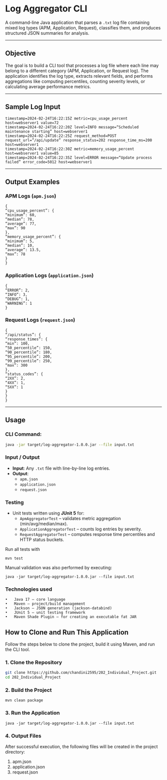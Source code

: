 # Log Aggregator CLI

A command-line Java application that parses a `.txt` log file containing mixed log types (APM, Application, Request), classifies them, and produces structured JSON summaries for analysis.

---

## Objective

The goal is to build a CLI tool that processes a log file where each line may belong to a different category (APM, Application, or Request log). The application identifies the log type, extracts relevant fields, and performs aggregations like computing percentiles, counting severity levels, or calculating average performance metrics.

---

## Sample Log Input

```
timestamp=2024-02-24T16:22:15Z metric=cpu_usage_percent host=webserver1 value=72
timestamp=2024-02-24T16:22:20Z level=INFO message=“Scheduled maintenance starting” host=webserver1
timestamp=2024-02-24T16:22:25Z request_method=POST request_url=”/api/update” response_status=202 response_time_ms=200 host=webserver1
timestamp=2024-02-24T16:22:30Z metric=memory_usage_percent host=webserver1 value=85
timestamp=2024-02-24T16:22:35Z level=ERROR message=“Update process failed” error_code=5012 host=webserver1
```

---

##  Output Examples

### APM Logs (`apm.json`)

```
{
“cpu_usage_percent”: {
“minimum”: 60,
“median”: 78,
“average”: 77,
“max”: 90
},
“memory_usage_percent”: {
“minimum”: 5,
“median”: 10,
“average”: 13.5,
“max”: 78
}
}
```

###  Application Logs (`application.json`)

```
{
“ERROR”: 2,
“INFO”: 3,
“DEBUG”: 1,
“WARNING”: 1
}
```

### Request Logs (`request.json`)

```
{
“/api/status”: {
“response_times”: {
“min”: 100,
“50_percentile”: 150,
“90_percentile”: 180,
“95_percentile”: 200,
“99_percentile”: 250,
“max”: 300
},
“status_codes”: {
“2XX”: 2,
“4XX”: 1,
“5XX”: 1
}
}
}
```

---

## Usage

### CLI Command:
```bash
java -jar target/log-aggregator-1.0.0.jar --file input.txt
```

###  Input /  Output

- **Input**: Any `.txt` file with line-by-line log entries.
- **Output**:
  - `apm.json`
  - `application.json`
  - `request.json`
    
### Testing

- Unit tests written using **JUnit 5** for:
  - `ApmAggregatorTest` – validates metric aggregation (min/avg/median/max).
  - `ApplicationAggregatorTest` – counts log entries by severity.
  - `RequestAggregatorTest` – computes response time percentiles and HTTP status buckets.
 
Run all tests with 
```
mvn test
```

Manual validation was also performed by executing:
```
java -jar target/log-aggregator-1.0.0.jar --file input.txt
```

### Technologies used

	•	Java 17 – core language
	•	Maven – project/build management
	•	Jackson – JSON generation (jackson-databind)
	•	JUnit 5 – unit testing framework
	•	Maven Shade Plugin – for creating an executable fat JAR

##  How to Clone and Run This Application

Follow the steps below to clone the project, build it using Maven, and run the CLI tool.

###  1. Clone the Repository
```bash
git clone https://github.com/chandini2595/202_Individual_Project.git
cd 202_Individual_Project
```

###  2. Build the Project

```
mvn clean package
```

### 3. Run the Application

```
java -jar target/log-aggregator-1.0.0.jar --file input.txt
```

### 4. Output Files

After successful execution, the following files will be created in the project directory:
1. apm.json
2. application.json
3. request.json
